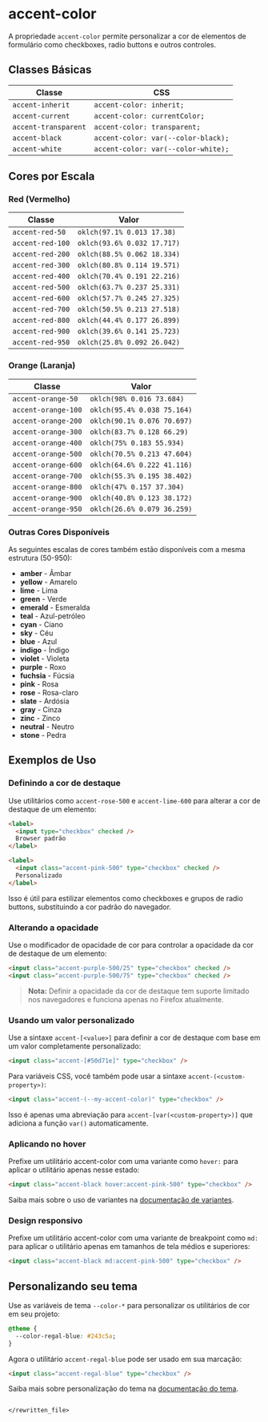 # accent-color

A propriedade `accent-color` permite personalizar a cor de elementos de formulário como checkboxes, radio buttons e outros controles.

## Classes Básicas

| Classe | CSS |
|--------|-----|
| `accent-inherit` | `accent-color: inherit;` |
| `accent-current` | `accent-color: currentColor;` |
| `accent-transparent` | `accent-color: transparent;` |
| `accent-black` | `accent-color: var(--color-black);` |
| `accent-white` | `accent-color: var(--color-white);` |

## Cores por Escala

### Red (Vermelho)
| Classe | Valor |
|--------|-------|
| `accent-red-50` | `oklch(97.1% 0.013 17.38)` |
| `accent-red-100` | `oklch(93.6% 0.032 17.717)` |
| `accent-red-200` | `oklch(88.5% 0.062 18.334)` |
| `accent-red-300` | `oklch(80.8% 0.114 19.571)` |
| `accent-red-400` | `oklch(70.4% 0.191 22.216)` |
| `accent-red-500` | `oklch(63.7% 0.237 25.331)` |
| `accent-red-600` | `oklch(57.7% 0.245 27.325)` |
| `accent-red-700` | `oklch(50.5% 0.213 27.518)` |
| `accent-red-800` | `oklch(44.4% 0.177 26.899)` |
| `accent-red-900` | `oklch(39.6% 0.141 25.723)` |
| `accent-red-950` | `oklch(25.8% 0.092 26.042)` |

### Orange (Laranja)
| Classe | Valor |
|--------|-------|
| `accent-orange-50` | `oklch(98% 0.016 73.684)` |
| `accent-orange-100` | `oklch(95.4% 0.038 75.164)` |
| `accent-orange-200` | `oklch(90.1% 0.076 70.697)` |
| `accent-orange-300` | `oklch(83.7% 0.128 66.29)` |
| `accent-orange-400` | `oklch(75% 0.183 55.934)` |
| `accent-orange-500` | `oklch(70.5% 0.213 47.604)` |
| `accent-orange-600` | `oklch(64.6% 0.222 41.116)` |
| `accent-orange-700` | `oklch(55.3% 0.195 38.402)` |
| `accent-orange-800` | `oklch(47% 0.157 37.304)` |
| `accent-orange-900` | `oklch(40.8% 0.123 38.172)` |
| `accent-orange-950` | `oklch(26.6% 0.079 36.259)` |

### Outras Cores Disponíveis

As seguintes escalas de cores também estão disponíveis com a mesma estrutura (50-950):

- **amber** - Âmbar
- **yellow** - Amarelo
- **lime** - Lima
- **green** - Verde
- **emerald** - Esmeralda
- **teal** - Azul-petróleo
- **cyan** - Ciano
- **sky** - Céu
- **blue** - Azul
- **indigo** - Índigo
- **violet** - Violeta
- **purple** - Roxo
- **fuchsia** - Fúcsia
- **pink** - Rosa
- **rose** - Rosa-claro
- **slate** - Ardósia
- **gray** - Cinza
- **zinc** - Zinco
- **neutral** - Neutro
- **stone** - Pedra

## Exemplos de Uso

### Definindo a cor de destaque

Use utilitários como `accent-rose-500` e `accent-lime-600` para alterar a cor de destaque de um elemento:

```html
<label>
  <input type="checkbox" checked />
  Browser padrão
</label>

<label>
  <input class="accent-pink-500" type="checkbox" checked />
  Personalizado
</label>
```

Isso é útil para estilizar elementos como checkboxes e grupos de radio buttons, substituindo a cor padrão do navegador.

### Alterando a opacidade

Use o modificador de opacidade de cor para controlar a opacidade da cor de destaque de um elemento:

```html
<input class="accent-purple-500/25" type="checkbox" checked />
<input class="accent-purple-500/75" type="checkbox" checked />
```

> **Nota:** Definir a opacidade da cor de destaque tem suporte limitado nos navegadores e funciona apenas no Firefox atualmente.

### Usando um valor personalizado

Use a sintaxe `accent-[<value>]` para definir a cor de destaque com base em um valor completamente personalizado:

```html
<input class="accent-[#50d71e]" type="checkbox" />
```

Para variáveis CSS, você também pode usar a sintaxe `accent-(<custom-property>)`:

```html
<input class="accent-(--my-accent-color)" type="checkbox" />
```

Isso é apenas uma abreviação para `accent-[var(<custom-property>)]` que adiciona a função `var()` automaticamente.

### Aplicando no hover

Prefixe um utilitário accent-color com uma variante como `hover:` para aplicar o utilitário apenas nesse estado:

```html
<input class="accent-black hover:accent-pink-500" type="checkbox" />
```

Saiba mais sobre o uso de variantes na [documentação de variantes](./variants).

### Design responsivo

Prefixe um utilitário accent-color com uma variante de breakpoint como `md:` para aplicar o utilitário apenas em tamanhos de tela médios e superiores:

```html
<input class="accent-black md:accent-pink-500" type="checkbox" />
```

## Personalizando seu tema

Use as variáveis de tema `--color-*` para personalizar os utilitários de cor em seu projeto:

```css
@theme {
  --color-regal-blue: #243c5a;
}
```

Agora o utilitário `accent-regal-blue` pode ser usado em sua marcação:

```html
<input class="accent-regal-blue" type="checkbox" />
```

Saiba mais sobre personalização do tema na [documentação do tema](./theme).
```

</rewritten_file>